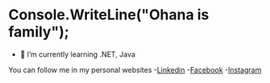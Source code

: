 # Console.WriteLine("Ohana is family");

- 🌱 I’m currently learning .NET, Java

You can follow me in my personal websites
-[Linkedin](https://www.linkedin.com/in/jeschadee/)
-[Facebook](https://www.facebook.com/Jacc14/)
-[Instagram](https://www.instagram.com/jeschadee/)

